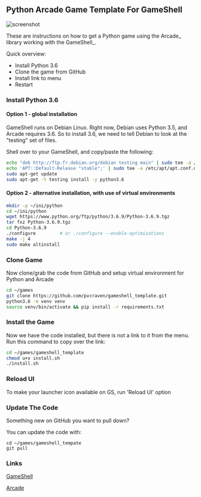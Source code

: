## Python Arcade Game Template For GameShell

![screenshot](doc/screenshot.png)

These are instructions on how to get a Python game using the Arcade_ library
working with the GameShell_.

Quick overview:

- Install Python 3.6
- Clone the game from GitHub
- Install link to menu
- Restart

### Install Python 3.6

#### Option 1 - global installation

GameShell runs on Debian Linux. Right now, Debian uses Python 3.5, and Arcade
requires 3.6. So to install 3.6, we need to tell Debian to look at the "testing"
set of files.

Shell over to your GameShell, and copy/paste the following:

```bash
echo "deb http://ftp.fr.debian.org/debian testing main" | sudo tee -a /etc/apt/sources.list
echo 'APT::Default-Release "stable";' | sudo tee -a /etc/apt/apt.conf.d/00local
sudo apt-get update
sudo apt-get -t testing install -y python3.6
```

#### Option 2 - alternative installation, with use of virtual environments

```bash
mkdir -p ~/ini/python
cd ~/ini/python
wget https://www.python.org/ftp/python/3.6.9/Python-3.6.9.tgz
tar fxz Python-3.6.9.tgz
cd Python-3.6.9
./configure         # or ./configure --enable-optimizations
make -j 4
sudo make altinstall
```


### Clone Game

Now clone/grab the code from GitHub and setup virtual environment for Python and Arcade
    
```bash
cd ~/games
git clone https://github.com/pvcraven/gameshell_template.git
python3.6 -m venv venv
source venv/bin/activate && pip install -r requirements.txt
```


### Install the Game

Now we have the code installed, but there is not a link to it from the menu.
Run this command to copy over the link:

```bash
cd ~/games/gameshell_template
chmod u+x install.sh
./install.sh
```


### Reload UI

To make your launcher icon available on GS, run 'Reload UI' option


### Update The Code

Something new on GitHub you want to pull down?

You can update the code with:

```
cd ~/games/gameshell_tempate
git pull
```


### Links

[GameShell](https://www.clockworkpi.com)

[Arcade](http://arcade.academy)

